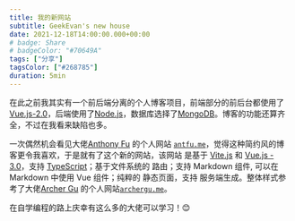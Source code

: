 ```yaml
---
title: 我的新网站
subtitle: GeekEvan's new house
date: 2021-12-18T14:00:00.000+00:00
# badge: Share    
# badgeColor: "#70649A"
tags: ["分享"]
tagsColor: ["#268785"]
duration: 5min
---
```


在此之前我其实有一个前后端分离的个人博客项目，前端部分的前后台都使用了<vscode-icons-file-type-vue />[Vue.js-2.0](https://v3.vuejs.org/)，后端使用了<whh-nodejs />[Node.js](https://nodejs.org/zh-cn/)，数据库选择了<vscode-icons-file-type-mongo />[MongoDB](https://www.mongodb.com/)。博客的功能还算齐全，不过在我看来缺陷也多。

一次偶然机会看见大佬[Anthony Fu](https://github.com/antfu) 的个人网站 <code>[antfu.me](https://antfu.me/)</code>，觉得这种简约风的博客更令我喜欢，于是就有了这个新的网站，该网站
是基于 <vscode-icons-file-type-vite /> [Vite.js](https://vitejs.dev/) 和 <vscode-icons-file-type-vue /> [Vue.js - 3.0](https://v3.vuejs.org/)，支持 <vscode-icons-file-type-typescript-official /> [TypeScript](https://www.typescriptlang.org/)；基于文件系统的 <tabler-route /> 路由；支持 <ri-markdown-line /> Markdown 组件, 可以在 Markdown 中使用 Vue 组件；纯粹的 <bx-bxs-file-html /> 静态页面，支持 <uil-server /> 服务端生成。整体样式参考了大佬[Archer Gu](https://github.com/ArcherGu) 的个人网站<code>[archergu.me](https://archergu.me/)</code>。

在自学编程的路上庆幸有这么多的大佬可以学习！😊





